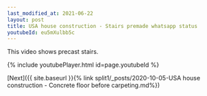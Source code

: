 ```yaml
---
last_modified_at: 2021-06-22
layout: post
title: USA house construction - Stairs premade whatsapp status
youtubeId: eu5mXulbb5c
---
```


This video shows precast stairs.

{% include youtubePlayer.html id=page.youtubeId %}

[Next]({{ site.baseurl }}{% link split1/_posts/2020-10-05-USA house construction - Concrete floor before carpeting.md%})
